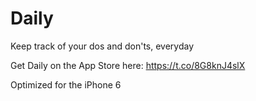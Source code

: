 Daily
=====

Keep track of your dos and don'ts, everyday

Get Daily on the App Store here: https://t.co/8G8knJ4slX

Optimized for the iPhone 6
